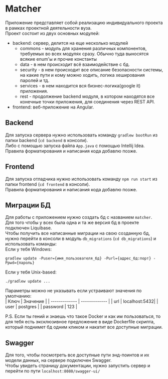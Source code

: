 # Matcher
Приложение представляет собой реализацию индивидуального проекта 
в рамках проектной деятельности вуза.  
Проект состоит из двух основных модулей:
* backend: сервер, делится на еще несколько модулей
    * commons - модуль для хранения различных компонентов, требуемых во всех модулях сразу. Обычно туда выносятся всякие enum'ы и прочие константы
    * data - в нем происходит всё взаимодействие с бд.
    * security - в нем происходит все описание безопасности системы,
    на какие пути и кому можно ходить, логика хеширования паролей и тд.
    * services - в нем находится вся бизнес-логика(google it) приложения.
    * rest - продолжение backend модуля, в котором находятся все конечные точки
    приложения, для соединения через REST API.
* frontend: веб-приложение на Angular.

## Backend

Для запуска сервера нужно использовать команду `gradlew bootRun` 
из папки backend (`cd backend` в консоли).  
Либо с помощью запуска файла `App.java` с помощью Intellij Idea.  
Правила форматирования и написания кода добавлю позже.

## Frontend
Для запуска отладчика нужно использовать команду `npm run start`
из папки frontend (`cd frontend` в консоли).  
Правила форматирования и написания кода добавлю позже.

## Миграции БД
Для работы с приложением нужно создать бд с названием `matcher`.  
Для того чтобы у всех была одна и та же версия бд в проекте подключен Liquibase.  
Чтобы получить все написанные миграции на свою созданную бд, нужно перейти в консоли в модуль `db_migrations` (`cd db_migrations`)
и использовать команды:  
Если у тебя Windows: 
```
gradlew update -Puser={имя_пользователя_бд} -Purl={адрес_бд:порт} -Ppwd={пароль}
```
  
Если у тебя Unix-based:
```
./gradlew update ...
```
Параметры можно не указывать если устраивают значения по умолчанию:  
| Ключ          | Значение      |
| ------------- | ------------- |
| url           | localhost:5432|
| user          | postgres      |
| password      | 123           |


P.S. Если ты гений и знаешь что такое Docker и как им пользоваться, то для тебя есть эксклюзивное предложение 
в виде Dockerfile скрипта, который поднимет бд одним кликом и накатит все доступные миграции.

## Swagger  
Для того, чтобы посмотреть все доступные пути энд-поинтов и их модели данных, на сервере подключен Swagger.  
Чтобы увидеть страницу документации, нужно запустить сервер и перейти по пути `localhost:8080/swagger-ui/`
